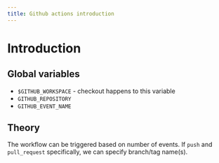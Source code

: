 ```yaml
---
title: Github actions introduction
---
```


# Introduction

## Global variables
- `$GITHUB_WORKSPACE` - checkout happens to this variable
- `GITHUB_REPOSITORY`
- `GITHUB_EVENT_NAME`

## Theory
The workflow can be triggered based on number of events. If `push` and `pull_request` specifically, we can specify branch/tag name(s).